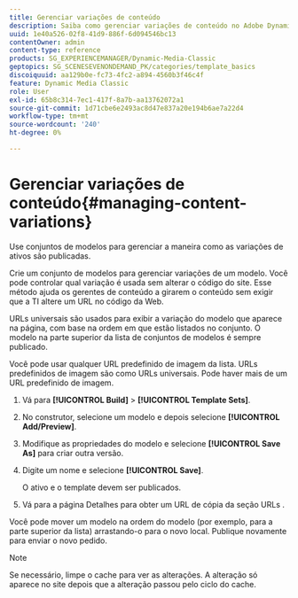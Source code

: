 ```yaml
---
title: Gerenciar variações de conteúdo
description: Saiba como gerenciar variações de conteúdo no Adobe Dynamic Media Classic.
uuid: 1e40a526-02f8-41d9-886f-6d094546bc13
contentOwner: admin
content-type: reference
products: SG_EXPERIENCEMANAGER/Dynamic-Media-Classic
geptopics: SG_SCENESEVENONDEMAND_PK/categories/template_basics
discoiquuid: aa129b0e-fc73-4fc2-a894-4560b3f46c4f
feature: Dynamic Media Classic
role: User
exl-id: 65b8c314-7ec1-417f-8a7b-aa13762072a1
source-git-commit: 1d71cbe6e2493ac8d47e837a20e194b6ae7a22d4
workflow-type: tm+mt
source-wordcount: '240'
ht-degree: 0%

---
```


# Gerenciar variações de conteúdo{#managing-content-variations}

Use conjuntos de modelos para gerenciar a maneira como as variações de ativos são publicadas.

Crie um conjunto de modelos para gerenciar variações de um modelo. Você pode controlar qual variação é usada sem alterar o código do site. Esse método ajuda os gerentes de conteúdo a girarem o conteúdo sem exigir que a TI altere um URL no código da Web.

URLs universais são usados para exibir a variação do modelo que aparece na página, com base na ordem em que estão listados no conjunto. O modelo na parte superior da lista de conjuntos de modelos é sempre publicado.

Você pode usar qualquer URL predefinido de imagem da lista. URLs predefinidos de imagem são como URLs universais. Pode haver mais de um URL predefinido de imagem.

1. Vá para **[!UICONTROL Build]** > **[!UICONTROL Template Sets]**.
1. No construtor, selecione um modelo e depois selecione **[!UICONTROL Add/Preview]**.
1. Modifique as propriedades do modelo e selecione **[!UICONTROL Save As]** para criar outra versão.
1. Digite um nome e selecione **[!UICONTROL Save]**.

   O ativo e o template devem ser publicados.

1. Vá para a página Detalhes para obter um URL de cópia da seção URLs .

Você pode mover um modelo na ordem do modelo (por exemplo, para a parte superior da lista) arrastando-o para o novo local. Publique novamente para enviar o novo pedido.

>[!NOTE]
>
>Se necessário, limpe o cache para ver as alterações. A alteração só aparece no site depois que a alteração passou pelo ciclo do cache.
